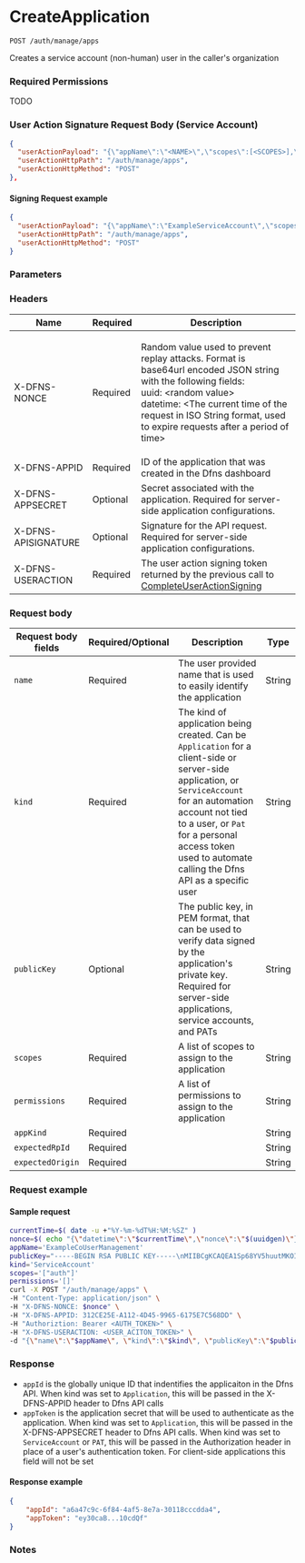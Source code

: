 # CreateApplication

`POST /auth/manage/apps`

Creates a service account (non-human) user in the caller's organization

### Required Permissions <a href="#scopes" id="scopes"></a>

TODO

### User Action Signature Request Body (Service Account) <a href="#user-action-signature" id="user-action-signature"></a>

```json
{
  "userActionPayload": "{\"appName\":\"<NAME>\",\"scopes\":[<SCOPES>],\"permissions\":[<PERMISSIONS>],\"kind\":\"ServiceAccount\",\"publicKey\":\"<PEM_ENCODED_PUBLIC_KEY>\"}",
  "userActionHttpPath": "/auth/manage/apps",
  "userActionHttpMethod": "POST"
},
```

#### Signing Request example <a href="#signing-request-example" id="signing-request-example"></a>

```json
{
  "userActionPayload": "{\"appName\":\"ExampleServiceAccount\",\"scopes\":[\"auth\"],\"permissions\":[],\"kind\":\"ServiceAccount\",\"publicKey\":\"-----BEGIN RSA PUBLIC KEY-----\nMIIBCgKCAQEA1Sp68YV5huutMKOIYmCczWL0rVvvYITO9sYUtkixSZJLLz0eLInN\n5JJkNbYrpSffwc56826g6geBtTYbsCe+eIPTkx2xZNTTSN3JdQthi7qi7CxgsnWe\nGPZUWwjhj4RHfvJ2ZcFOuIjgNV09gkebM6wYoNPgBMWEJI9UzzjtJ8c/5ogbAd52\nNHy02LAUMUFiIpud0SqXJekr8sl9+N6dhZqi/Fts/yK5TU2aOPjKYVKawEXrAce5\nKYs/tqXEtXLRGN7pQZFSPC4sKkn8BPQqLyq7GwHjYWBeE0YLY4muMMgRlMhLEK3D\nrZwgdabn77gCRmhNbiLxj+Ocxys41r3a6QIDAQAB\n-----END RSA PUBLIC KEY-----\n\"}",
  "userActionHttpPath": "/auth/manage/apps",
  "userActionHttpMethod": "POST"
}
```

### Parameters <a href="#parameters.1" id="parameters.1"></a>

### Headers  <a href="#request-body" id="request-body"></a>

| Name | Required | Description |
| ---- | -------- | ----------- |
| X-DFNS-NONCE | Required | <p>Random value used to prevent replay attacks. Format is base64url encoded JSON string with the following fields: <br>uuid: &#x3C;random value> <br>datetime: &#x3C;The current time of the request in ISO String format, used to expire requests after a period of time></p> |
| X-DFNS-APPID | Required | ID of the application that was created in the Dfns dashboard |
| X-DFNS-APPSECRET | Optional | Secret associated with the application. Required for server-side application configurations. |
| X-DFNS-APISIGNATURE | Optional | Signature for the API request. Required for server-side application configurations. |
| X-DFNS-USERACTION | Required | The user action signing token returned by the previous call to [CompleteUserActionSigning](../user-action-signing/completeUserActionSigning.md) |

### Request body <a href="#request-body" id="request-body"></a>

| Request body fields | Required/Optional | Description | Type |
| ------------------- | ----------------- | ----------- | ---- |
| `name` | Required | The user provided name that is used to easily identify the application | String |
| `kind` | Required | The kind of application being created. Can be `Application` for a client-side or server-side application, or `ServiceAccount` for an automation account not tied to a user, or `Pat` for a personal access token used to automate calling the Dfns API as a specific user | String |
| `publicKey` | Optional | The public key, in PEM format, that can be used to verify data signed by the application's private key. Required for server-side applications, service accounts, and PATs | String |
| `scopes` | Required | A list of scopes to assign to the application | String |
| `permissions` | Required | A list of permissions to assign to the application | String |
| `appKind` | Required |  | String |
| `expectedRpId` | Required |  | String |
| `expectedOrigin` | Required |  | String |

### Request example <a href="#request-body" id="request-body"></a>

#### Sample request <a href="#sample-request" id="sample-request"></a>

```bash
currentTime=$( date -u +"%Y-%m-%dT%H:%M:%SZ" )
nonce=$( echo "{\"datetime\":\"$currentTime\",\"nonce\":\"$(uuidgen)\"}" | base64 | tr '/+' '_-' | tr -d '=' )
appName='ExampleCoUserManagement'
publicKey="-----BEGIN RSA PUBLIC KEY-----\nMIIBCgKCAQEA1Sp68YV5huutMKOIYmCczWL0rVvvYITO9sYUtkixSZJLLz0eLInN\n5JJkNbYrpSffwc56826g6geBtTYbsCe+eIPTkx2xZNTTSN3JdQthi7qi7CxgsnWe\nGPZUWwjhj4RHfvJ2ZcFOuIjgNV09gkebM6wYoNPgBMWEJI9UzzjtJ8c/5ogbAd52\nNHy02LAUMUFiIpud0SqXJekr8sl9+N6dhZqi/Fts/yK5TU2aOPjKYVKawEXrAce5\nKYs/tqXEtXLRGN7pQZFSPC4sKkn8BPQqLyq7GwHjYWBeE0YLY4muMMgRlMhLEK3D\nrZwgdabn77gCRmhNbiLxj+Ocxys41r3a6QIDAQAB\n-----END RSA PUBLIC KEY-----\n"
kind='ServiceAccount'
scopes='["auth"]'
permissions='[]'
curl -X POST "/auth/manage/apps" \
-H "Content-Type: application/json" \
-H "X-DFNS-NONCE: $nonce" \
-H "X-DFNS-APPID: 312CE25E-A112-4D45-9965-6175E7C568DD" \
-H "Authoriztion: Bearer <AUTH_TOKEN>" \
-H "X-DFNS-USERACTION: <USER_ACITON_TOKEN>" \
-d "{\"name\":\"$appName\", \"kind\":\"$kind\", \"publicKey\":\"$publicKey\", \"scopes\":$scopes, \"permissions\":$permissions }"
```

### Response <a href="#response" id="response"></a>

* `appId` is the globally unique ID that indentifies the applicaiton in the Dfns API. When kind was set to `Application`, this will be passed in the X-DFNS-APPID header to Dfns API calls
* `appToken` is the application secret that will be used to authenticate as the application. When kind was set to `Application`, this will be passed in the X-DFNS-APPSECRET header to Dfns API calls. When kind was set to `ServiceAccount` or `PAT`, this will be passed in the Authorization header in place of a user's authentication token. For client-side applications this field will not be set

#### Response example <a href="#response-example" id="response-example"></a>

```json
{
    "appId": "a6a47c9c-6f84-4af5-8e7a-30118cccdda4",
    "appToken": "ey30caB...10cdQf"
}
```

### Notes <a href="#notes" id="notes"></a>

